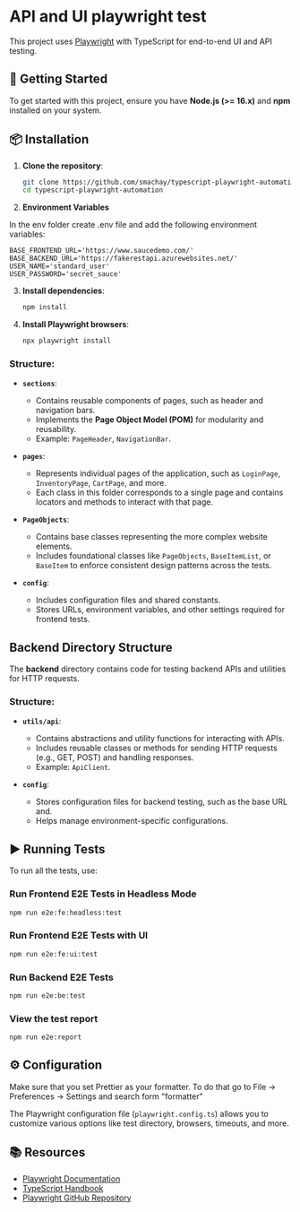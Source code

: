 # API and UI playwright test

This project uses [Playwright](https://playwright.dev/) with TypeScript for end-to-end UI and API testing.

## 🚀 Getting Started

To get started with this project, ensure you have **Node.js (>= 16.x)** and **npm** installed on your system.

## 📦 Installation

1. **Clone the repository**:

   ```bash
   git clone https://github.com/smachay/typescript-playwright-automation.git
   cd typescript-playwright-automation

   ```

2. **Environment Variables**

In the env folder create .env file and add the following environment variables:

```env
BASE_FRONTEND_URL='https://www.saucedemo.com/'
BASE_BACKEND_URL='https://fakerestapi.azurewebsites.net/'
USER_NAME='standard_user'
USER_PASSWORD='secret_sauce'
```

3. **Install dependencies**:

   ```bash
   npm install
   ```

4. **Install Playwright browsers**:
   ```bash
   npx playwright install
   ```

### Structure:
- **`sections`**: 
  - Contains reusable components of pages, such as header and navigation bars.
  - Implements the **Page Object Model (POM)** for modularity and reusability.
  - Example: `PageHeader`, `NavigationBar`.

- **`pages`**: 
  - Represents individual pages of the application, such as `LoginPage`, `InventoryPage`, `CartPage`, and more.
  - Each class in this folder corresponds to a single page and contains locators and methods to interact with that page.

- **`PageObjects`**: 
  - Contains base classes representing the more complex website elements.
  - Includes foundational classes like `PageObjects`, `BaseItemList`, or `BaseItem` to enforce consistent design patterns across the tests.

- **`config`**:
  - Includes configuration files and shared constants.
  - Stores URLs, environment variables, and other settings required for frontend tests.


## Backend Directory Structure

The **backend** directory contains code for testing backend APIs and utilities for HTTP requests.

### Structure:
- **`utils/api`**: 
  - Contains abstractions and utility functions for interacting with APIs.
  - Includes reusable classes or methods for sending HTTP requests (e.g., GET, POST) and handling responses.
  - Example: `ApiClient`.

- **`config`**: 
  - Stores configuration files for backend testing, such as the base URL and.
  - Helps manage environment-specific configurations.

## ▶️ Running Tests

To run all the tests, use:

### Run Frontend E2E Tests in Headless Mode

```bash
npm run e2e:fe:headless:test
```

### Run Frontend E2E Tests with UI

```bash
npm run e2e:fe:ui:test
```

### Run Backend E2E Tests

```bash
npm run e2e:be:test
```

### View the test report

```bash
npm run e2e:report
```

## ⚙️ Configuration

Make sure that you set Prettier as your formatter. To do that go to File -> Preferences -> Settings and search form "formatter"

The Playwright configuration file (`playwright.config.ts`) allows you to customize various options like test directory, browsers, timeouts, and more.

## 📚 Resources

- [Playwright Documentation](https://playwright.dev/docs/intro)
- [TypeScript Handbook](https://www.typescriptlang.org/docs/)
- [Playwright GitHub Repository](https://github.com/microsoft/playwright)
